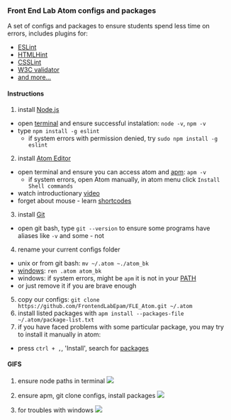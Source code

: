 ### Front End Lab Atom configs and packages

A set of configs and packages to ensure students spend less time on errors,
includes plugins for:
- [ESLint](http://eslint.org/)
- [HTMLHint](http://htmlhint.com/)
- [CSSLint](http://csslint.net/)
- [W3C validator](https://validator.w3.org/)
- [and more...](https://github.com/FrontendLabEpam/FLE_Atom/blob/master/package-list.txt)

#### Instructions

1. install [Node.js](https://nodejs.org/en)
  - open [terminal](https://en.wikipedia.org/wiki/Command-line_interface) and ensure successful instalation: `node -v`, `npm -v`
  - type `npm install -g eslint`
    - if system errors with permission denied, try `sudo npm install -g eslint`
2. install [Atom Editor](https://atom.io/)
  - open terminal and ensure you can access atom and [apm](https://github.com/atom/apm): `apm -v`
    - if system errors, open Atom manually, in atom menu click `Install Shell commands`
  - watch introductionary [video](https://www.youtube.com/watch?v=Y7aEiVwBAdk)
  - forget about mouse - learn [shortcodes](https://atom.io/docs/v1.2.4/using-atom-moving-in-atom)
3. install [Git](https://git-scm.com/downloads)
  - open git bash, type `git --version` to ensure some programs have aliases like `-v` and some - not
4. rename your current configs folder
  - unix or from git bash: `mv ~/.atom ~./atom_bk`
  - [windows](https://en.wikipedia.org/wiki/Ren_(command)): `ren .atom atom_bk`
  - windows: if system errors, might be `apm` it is not in your [PATH](http://geekswithblogs.net/renso/archive/2009/10/21/how-to-set-the-windows-path-in-windows-7.aspx)
  - or just remove it if you are brave enough
5. copy our configs: `git clone https://github.com/FrontendLabEpam/FLE_Atom.git ~/.atom`
6. install listed packages with `apm install --packages-file ~/.atom/package-list.txt`
7. if you have faced problems with some particular package, you may try to install it manually in atom:
  - press `ctrl + ,`, 'Install', search for [packages](https://github.com/FrontendLabEpam/FLE_Atom/blob/master/package-list.txt)


#### GIFS

1. ensure node paths in terminal
  ![](http://imgur.com/OBzUGxp.gif)

2. ensure apm, git clone configs, install packages
  ![](http://imgur.com/LvVwcjv.gif)

3. for troubles with windows
  ![](http://i.imgur.com/FebnXar.gif)
